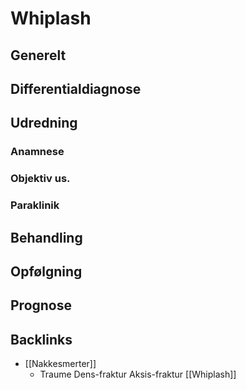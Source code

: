 # Whiplash
## Generelt


## Differentialdiagnose


## Udredning
### Anamnese

### Objektiv us.

### Paraklinik

## Behandling


## Opfølgning


## Prognose
 

## Backlinks
* [[Nakkesmerter]]
	* Traume
	Dens-fraktur
	Aksis-fraktur
	[[Whiplash]]

<!-- #anki/tag/med/Orto #anki/deck/Medicine -->

<!-- {BearID:09C0EEDE-AD66-4E64-A510-072F4E76579E-16437-000052C36E341461} -->
